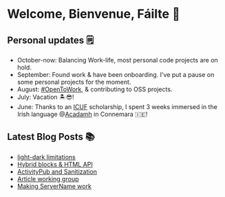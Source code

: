 # Welcome, Bienvenue, Fáilte 👋

## Personal updates 🗒
- October-now: Balancing Work-life, most personal code projects are on hold.
- September: Found work & have been onboarding. I've put a pause on some personal projects for the moment.
- August: [#OpenToWork](https://www.linkedin.com/in/django-doucet/), & contributing to OSS projects.
- July: Vacation 🏝😎!
- June: Thanks to an [ICUF](https://www.icuf.ie/) scholarship, I spent 3 weeks immersed in the Irish language @[Acadamh](https://www.acadamh.ie/) in Connemara 🇮🇪!


## Latest Blog Posts 📚
<!-- BLOG-POST-LIST:START -->
- [light-dark limitations](https://mediaformat.org/2025/03/light-dark-limitations/)
- [Hybrid blocks &amp; HTML API](https://mediaformat.org/2024/08/hybrid-blocks-html-api/)
- [ActivityPub and Sanitization](https://mediaformat.org/2024/07/activitypub-and-sanitization/)
- [Article working group](https://mediaformat.org/2024/02/article-working-group/)
- [Making ServerName work](https://mediaformat.org/2024/01/making-servername-work/)
<!-- BLOG-POST-LIST:END -->
